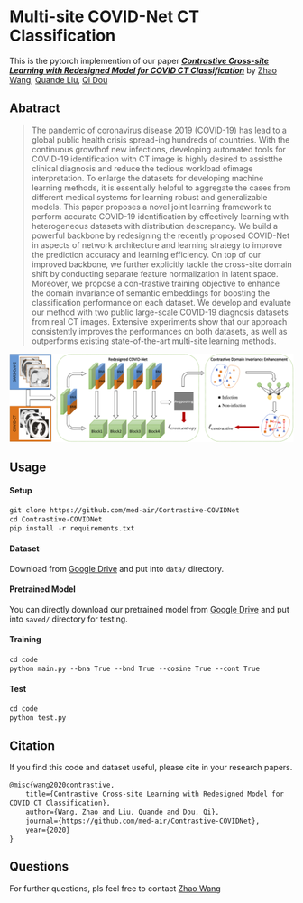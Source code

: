 # Multi-site COVID-Net CT Classification
This is the pytorch implemention of our paper [***Contrastive Cross-site Learning with Redesigned Model for COVID CT Classification***]() by [Zhao Wang](http://kyfafyd.wang/), [Quande Liu](https://liuquande.github.io/), [Qi Dou](http://www.cse.cuhk.edu.hk/~qdou/)

## Abatract

> The  pandemic  of  coronavirus  disease  2019 (COVID-19) has lead to a global public health crisis spread-ing  hundreds  of countries.  With  the  continuous  growthof new infections, developing automated tools for COVID-19 identification with CT image is highly desired to assistthe clinical diagnosis and reduce the tedious workload ofimage interpretation. To enlarge the datasets for developing machine learning methods, it is essentially helpful to aggregate the cases from different medical systems for learning robust  and  generalizable  models.  This  paper  proposes  a novel joint learning framework to perform accurate COVID-19 identification by effectively learning with heterogeneous datasets with distribution descrepancy. We build a powerful backbone by redesigning the recently proposed COVID-Net in aspects of network architecture and learning strategy to improve the prediction accuracy and learning efficiency. On top of our improved backbone, we further explicitly tackle the cross-site domain shift by conducting separate feature normalization in latent space. Moreover, we propose a con-trastive training objective to enhance the domain invariance of  semantic  embeddings  for  boosting  the classification performance  on  each  dataset.  We  develop  and  evaluate our method with two public large-scale COVID-19 diagnosis datasets from real CT images. Extensive experiments show that our approach consistently improves the performances on both datasets, as well as outperforms existing state-of-the-art multi-site learning methods.

![avatar](assets/framework.png)

## Usage

#### Setup

```shell
git clone https://github.com/med-air/Contrastive-COVIDNet
cd Contrastive-COVIDNet
pip install -r requirements.txt 
```

#### Dataset

Download from [Google Drive](https://drive.google.com/file/d/1JBp9RH9-yBEdtkNYDi6wWL79o62JD5Td/view?usp=sharing) and put into `data/` directory.

#### Pretrained Model

You can directly download our pretrained model from [Google Drive](https://drive.google.com/file/d/1ZwtxF4c_pvyv_uyE4Zx4_bNNHQx7Y_Ao/view?usp=sharing) and put into `saved/` directory for testing.

#### Training

```shell
cd code
python main.py --bna True --bnd True --cosine True --cont True
```

#### Test

```shell
cd code
python test.py
```

## Citation
If you find this code and dataset useful, please cite in your research papers.
```
@misc{wang2020contrastive,
    title={Contrastive Cross-site Learning with Redesigned Model for COVID CT Classification},
    author={Wang, Zhao and Liu, Quande and Dou, Qi},
    journal={https://github.com/med-air/Contrastive-COVIDNet},
    year={2020}
}
```


## Questions

For further questions, pls feel free to contact [Zhao Wang](mailto:kyfafyd@zju.edu.cn)
